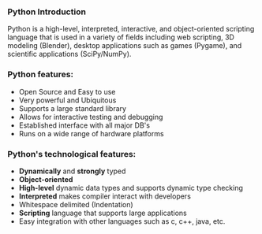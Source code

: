 ### Python Introduction

Python is a high-level, interpreted, interactive, and object-oriented scripting language that is used in a variety of fields including web scripting, 3D modeling (Blender), desktop applications such as games (Pygame), and scientific applications (SciPy/NumPy).

### Python features:

  - Open Source and Easy to use
  - Very powerful and Ubiquitous
  - Supports a large standard library
  - Allows for interactive testing and debugging
  - Established interface with all major DB's
  - Runs on a wide range of hardware platforms

### Python's technological features:

  - **Dynamically** and **strongly** typed
  - **Object-oriented**
  - **High-level** dynamic data types and supports dynamic type checking
  - **Interpreted** makes compiler interact with developers
  - Whitespace delimited (Indentation)
  - **Scripting** language that supports large applications
  - Easy integration with other languages such as c, c++, java, etc. 

